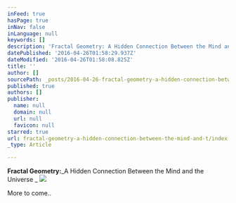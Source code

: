 ```yaml
---
inFeed: true
hasPage: true
inNav: false
inLanguage: null
keywords: []
description: 'Fractal Geometry: A Hidden Connection Between the Mind and the Universe '
datePublished: '2016-04-26T01:58:29.937Z'
dateModified: '2016-04-26T01:58:08.825Z'
title: ''
author: []
sourcePath: _posts/2016-04-26-fractal-geometry-a-hidden-connection-between-the-mind-and-t.md
published: true
authors: []
publisher:
  name: null
  domain: null
  url: null
  favicon: null
starred: true
url: fractal-geometry-a-hidden-connection-between-the-mind-and-t/index.html
_type: Article

---
```

**Fractal Geometry:**_A Hidden Connection Between the Mind and the Universe _
![](https://the-grid-user-content.s3-us-west-2.amazonaws.com/083ca9f7-93af-4029-b45e-b0023a27d31d.jpg)

More to come..